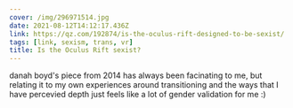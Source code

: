 ```yaml
---
cover: /img/296971514.jpg
date: 2021-08-12T14:12:17.436Z
link: https://qz.com/192874/is-the-oculus-rift-designed-to-be-sexist/
tags: [link, sexism, trans, vr]
title: Is the Oculus Rift sexist?
---
```


danah boyd's piece from 2014 has always been facinating to me, but relating it to my own experiences around transitioning and the ways that I have percevied depth just feels like a lot of gender validation for me :)
